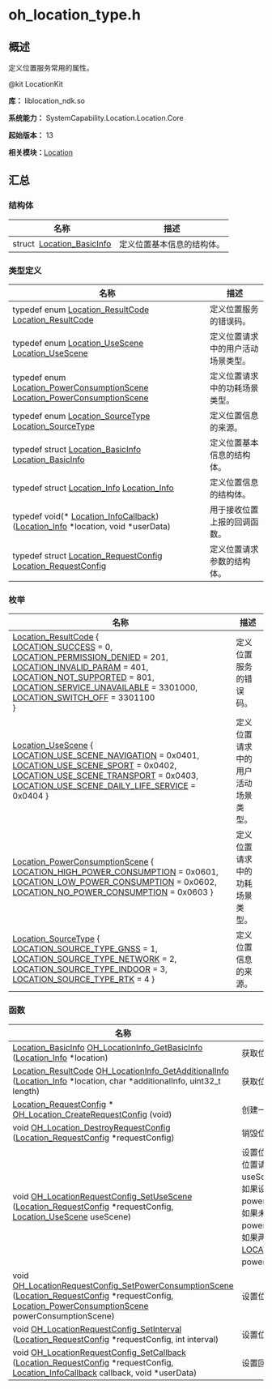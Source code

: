 # oh_location_type.h


## 概述

定义位置服务常用的属性。

\@kit LocationKit

**库：** liblocation_ndk.so

**系统能力：** SystemCapability.Location.Location.Core

**起始版本：** 13

**相关模块：**[Location](_location.md)


## 汇总


### 结构体

| 名称 | 描述 | 
| -------- | -------- |
| struct&nbsp;&nbsp;[Location_BasicInfo](_location___basic_info.md) | 定义位置基本信息的结构体。  | 


### 类型定义

| 名称 | 描述 | 
| -------- | -------- |
| typedef enum [Location_ResultCode](_location.md#location_resultcode-1) [Location_ResultCode](_location.md#location_resultcode) | 定义位置服务的错误码。  | 
| typedef enum [Location_UseScene](_location.md#location_usescene-1) [Location_UseScene](_location.md#location_usescene) | 定义位置请求中的用户活动场景类型。  | 
| typedef enum [Location_PowerConsumptionScene](_location.md#location_powerconsumptionscene-1) [Location_PowerConsumptionScene](_location.md#location_powerconsumptionscene) | 定义位置请求中的功耗场景类型。  | 
| typedef enum [Location_SourceType](_location.md#location_sourcetype-1) [Location_SourceType](_location.md#location_sourcetype) | 定义位置信息的来源。  | 
| typedef struct [Location_BasicInfo](_location___basic_info.md) [Location_BasicInfo](_location.md#location_basicinfo) | 定义位置基本信息的结构体。  | 
| typedef struct [Location_Info](_location.md#location_info) [Location_Info](_location.md#location_info) | 定义位置信息的结构体。  | 
| typedef void(\* [Location_InfoCallback](_location.md#location_infocallback)) ([Location_Info](_location.md#location_info) \*location, void \*userData) | 用于接收位置上报的回调函数。  | 
| typedef struct [Location_RequestConfig](_location.md#location_requestconfig) [Location_RequestConfig](_location.md#location_requestconfig) | 定义位置请求参数的结构体。  | 


### 枚举

| 名称 | 描述 | 
| -------- | -------- |
| [Location_ResultCode](_location.md#location_resultcode) {<br/>[LOCATION_SUCCESS](_location.md) = 0, [LOCATION_PERMISSION_DENIED](_location.md) = 201, [LOCATION_INVALID_PARAM](_location.md) = 401, [LOCATION_NOT_SUPPORTED](_location.md) = 801,<br/>[LOCATION_SERVICE_UNAVAILABLE](_location.md) = 3301000, [LOCATION_SWITCH_OFF](_location.md) = 3301100<br/>} | 定义位置服务的错误码。  | 
| [Location_UseScene](_location.md#location_usescene) { [LOCATION_USE_SCENE_NAVIGATION](_location.md) = 0x0401, [LOCATION_USE_SCENE_SPORT](_location.md) = 0x0402, [LOCATION_USE_SCENE_TRANSPORT](_location.md) = 0x0403, [LOCATION_USE_SCENE_DAILY_LIFE_SERVICE](_location.md) = 0x0404 } | 定义位置请求中的用户活动场景类型。  | 
| [Location_PowerConsumptionScene](_location.md#location_powerconsumptionscene) { [LOCATION_HIGH_POWER_CONSUMPTION](_location.md) = 0x0601, [LOCATION_LOW_POWER_CONSUMPTION](_location.md) = 0x0602, [LOCATION_NO_POWER_CONSUMPTION](_location.md) = 0x0603 } | 定义位置请求中的功耗场景类型。  | 
| [Location_SourceType](_location.md#location_sourcetype) { [LOCATION_SOURCE_TYPE_GNSS](_location.md) = 1, [LOCATION_SOURCE_TYPE_NETWORK](_location.md) = 2, [LOCATION_SOURCE_TYPE_INDOOR](_location.md) = 3, [LOCATION_SOURCE_TYPE_RTK](_location.md) = 4 } | 定义位置信息的来源。  | 


### 函数

| 名称 | 描述 | 
| -------- | -------- |
| [Location_BasicInfo](_location___basic_info.md) [OH_LocationInfo_GetBasicInfo](_location.md#oh_locationinfo_getbasicinfo) ([Location_Info](_location.md#location_info) \*location) | 获取位置基本信息。  | 
| [Location_ResultCode](_location.md#location_resultcode) [OH_LocationInfo_GetAdditionalInfo](_location.md#oh_locationinfo_getadditionalinfo) ([Location_Info](_location.md#location_info) \*location, char \*additionalInfo, uint32_t length) | 获取位置信息中的附加信息。  | 
| [Location_RequestConfig](_location.md#location_requestconfig) \* [OH_Location_CreateRequestConfig](_location.md#oh_location_createrequestconfig) (void) | 创建一个位置请求参数结构体实例。  | 
| void [OH_Location_DestroyRequestConfig](_location.md#oh_location_destroyrequestconfig) ([Location_RequestConfig](_location.md#location_requestconfig) \*requestConfig) | 销毁位置请求参数实例并回收内存。  | 
| void [OH_LocationRequestConfig_SetUseScene](_location.md#oh_locationrequestconfig_setusescene) ([Location_RequestConfig](_location.md#location_requestconfig) \*requestConfig, [Location_UseScene](_location.md#location_usescene) useScene) | 设置位置请求参数中的用户活动场景。<br/>位置请求参数[Location_RequestConfig](_location.md#location_requestconfig)中以useScene优先。<br/>如果设置了useScene，则powerConsumptionScene参数无效。<br/>如果未设置useScene，设置了powerConsumptionScene则该参数生效。<br/>如果两个参数都未设置，则默认useScene为[LOCATION_USE_SCENE_DAILY_LIFE_SERVICE](_location.md)，<br/>powerConsumptionScene参数无效。 | 
| void [OH_LocationRequestConfig_SetPowerConsumptionScene](_location.md#oh_locationrequestconfig_setpowerconsumptionscene) ([Location_RequestConfig](_location.md#location_requestconfig) \*requestConfig, [Location_PowerConsumptionScene](_location.md#location_powerconsumptionscene) powerConsumptionScene) | 设置位置请求参数中的功耗场景。  | 
| void [OH_LocationRequestConfig_SetInterval](_location.md#oh_locationrequestconfig_setinterval) ([Location_RequestConfig](_location.md#location_requestconfig) \*requestConfig, int interval) | 设置位置请求参数中的位置上报间隔。  | 
| void [OH_LocationRequestConfig_SetCallback](_location.md#oh_locationrequestconfig_setcallback) ([Location_RequestConfig](_location.md#location_requestconfig) \*requestConfig, [Location_InfoCallback](_location.md#location_infocallback) callback, void \*userData) | 设置回调函数。  | 
